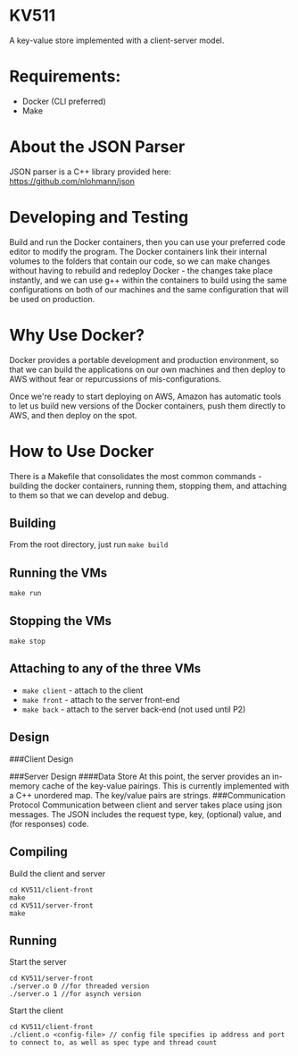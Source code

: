 # KV511
A key-value store implemented with a client-server model.

# Requirements:
- Docker (CLI preferred)
- Make

# About the JSON Parser
JSON parser is a C++ library provided here: https://github.com/nlohmann/json

# Developing and Testing
Build and run the Docker containers, then you can use your preferred code editor to modify the program. The Docker containers link their internal volumes to the folders that contain our code, so we can make changes without having to rebuild and redeploy Docker - the changes take place instantly, and we can use g++ within the containers to build using the same configurations on both of our machines and the same configuration that will be used on production.

# Why Use Docker?
Docker provides a portable development and production environment, so that we can build the applications on our own machines and then deploy to AWS without fear or repurcussions of mis-configurations.

Once we're ready to start deploying on AWS, Amazon has automatic tools to let us build new versions of the Docker containers, push them directly to AWS, and then deploy on the spot.

# How to Use Docker
There is a Makefile that consolidates the most common commands - building the docker containers, running them, stopping them, and attaching to them so that we can develop and debug.

## Building
From the root directory, just run `make build`

## Running the VMs
`make run`

## Stopping the VMs
`make stop`

## Attaching to any of the three VMs
- `make client` - attach to the client
- `make front` - attach to the server front-end
- `make back` - attach to the server back-end (not used until P2)

## Design
###Client Design

###Server Design
####Data Store
At this point, the server provides an in-memory cache of the key-value pairings. This is currently implemented with a C++ unordered map. The key/value pairs are strings.
###Communication Protocol
Communication between client and server takes place using json messages. The JSON includes the request type, key, (optional) value, and (for responses) code.

## Compiling
Build the client and server

~~~
cd KV511/client-front
make
cd KV511/server-front
make
~~~
## Running
Start the server

~~~
cd KV511/server-front
./server.o 0 //for threaded version
./server.o 1 //for asynch version
~~~

Start the client

~~~
cd KV511/client-front
./client.o <config-file> // config file specifies ip address and port to connect to, as well as spec type and thread count
~~~

